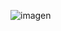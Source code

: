 ![imagen](https://github.com/sPROFFEs/sPROFFEs/assets/150958256/ae33b499-1274-4d9a-88a5-2e3d52a04e1d)
                                                                                                                                                      


                                                                                                                         



